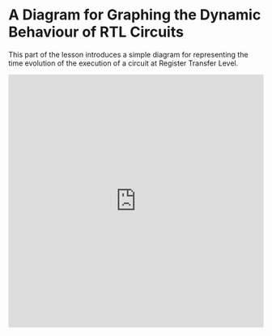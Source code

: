 # A Diagram for Graphing the Dynamic Behaviour of RTL Circuits

This part of the lesson introduces a simple diagram for representing the time evolution of the execution of a circuit at Register Transfer Level.
<iframe width="100%" height="500" src="https://www.youtube.com/embed/MSB_ssEwkBc" title="YouTube video player" frameborder="0" allow="accelerometer; autoplay; clipboard-write; encrypted-media; gyroscope; picture-in-picture" allowfullscreen></iframe>
<div id="sheas_container_3"><div style="width:100%; height:100%"><div class="loader"></div></div></div>

Use the table below to generate the diagram:
<table class="table">
  <thead>
    <tr>
        <th>Input</th>
        <th>Cycle 1</th>
        <th>Cycle 2</th>
        <th>Cycle 3</th>
        <th>Cycle 4</th>
        <th>Cycle 5</th>
        <th>Cycle 6</th>
        <th>Cycle 7</th>
        <th>Cycle 8</th>
    </tr>
  </thead>
  <tbody>
    <tr>
      <th><div><input size=2 type="string" id='2.5.1.1' onchange="save_table(event)"></div></th>
      <th><div><input size=2 type="string" id='2.5.1.2' onchange="save_table(event)"></div></th>
      <th><div><input size=2 type="string" id='2.5.1.3' onchange="save_table(event)"></div></th>
      <th><div><input size=2 type="string" id='2.5.1.4' onchange="save_table(event)"></div></th>
      <th><div><input size=2 type="string" id='2.5.1.5' onchange="save_table(event)"></div></th>
      <th><div><input size=2 type="string" id='2.5.1.6' onchange="save_table(event)"></div></th>
      <th><div><input size=2 type="string" id='2.5.1.7' onchange="save_table(event)"></div></th>
      <th><div><input size=2 type="string" id='2.5.1.8' onchange="save_table(event)"></div></th>
      <th><div><input size=2 type="string" id='2.5.1.9' onchange="save_table(event)"></div></th>
    </tr>
    <tr>
      <th><div><input size=2 type="string" id='2.5.2.1' onchange="save_table(event)"></div></th>
      <th><div><input size=2 type="string" id='2.5.2.2' onchange="save_table(event)"></div></th>
      <th><div><input size=2 type="string" id='2.5.2.3' onchange="save_table(event)"></div></th>
      <th><div><input size=2 type="string" id='2.5.2.4' onchange="save_table(event)"></div></th>
      <th><div><input size=2 type="string" id='2.5.2.5' onchange="save_table(event)"></div></th>
      <th><div><input size=2 type="string" id='2.5.2.6' onchange="save_table(event)"></div></th>
      <th><div><input size=2 type="string" id='2.5.2.7' onchange="save_table(event)"></div></th>
      <th><div><input size=2 type="string" id='2.5.2.8' onchange="save_table(event)"></div></th>
      <th><div><input size=2 type="string" id='2.5.2.9' onchange="save_table(event)"></div></th>
    </tr>
    <tr>
      <th><div><input size=2 type="string" id='2.5.3.1' onchange="save_table(event)"></div></th>
      <th><div><input size=2 type="string" id='2.5.3.2' onchange="save_table(event)"></div></th>
      <th><div><input size=2 type="string" id='2.5.3.3' onchange="save_table(event)"></div></th>
      <th><div><input size=2 type="string" id='2.5.3.4' onchange="save_table(event)"></div></th>
      <th><div><input size=2 type="string" id='2.5.3.5' onchange="save_table(event)"></div></th>
      <th><div><input size=2 type="string" id='2.5.3.6' onchange="save_table(event)"></div></th>
      <th><div><input size=2 type="string" id='2.5.3.7' onchange="save_table(event)"></div></th>
      <th><div><input size=2 type="string" id='2.5.3.8' onchange="save_table(event)"></div></th>
      <th><div><input size=2 type="string" id='2.5.3.9' onchange="save_table(event)"></div></th>
    </tr>
    <tr>
      <th><div><input size=2 type="string" id='2.5.4.1' onchange="save_table(event)"></div></th>
      <th><div><input size=2 type="string" id='2.5.4.2' onchange="save_table(event)"></div></th>
      <th><div><input size=2 type="string" id='2.5.4.3' onchange="save_table(event)"></div></th>
      <th><div><input size=2 type="string" id='2.5.4.4' onchange="save_table(event)"></div></th>
      <th><div><input size=2 type="string" id='2.5.4.5' onchange="save_table(event)"></div></th>
      <th><div><input size=2 type="string" id='2.5.4.6' onchange="save_table(event)"></div></th>
      <th><div><input size=2 type="string" id='2.5.4.7' onchange="save_table(event)"></div></th>
      <th><div><input size=2 type="string" id='2.5.4.8' onchange="save_table(event)"></div></th>
      <th><div><input size=2 type="string" id='2.5.4.9' onchange="save_table(event)"></div></th>
    </tr>
    <tr>
      <th><div><input size=2 type="string" id='2.5.5.1' onchange="save_table(event)"></div></th>
      <th><div><input size=2 type="string" id='2.5.5.2' onchange="save_table(event)"></div></th>
      <th><div><input size=2 type="string" id='2.5.5.3' onchange="save_table(event)"></div></th>
      <th><div><input size=2 type="string" id='2.5.5.4' onchange="save_table(event)"></div></th>
      <th><div><input size=2 type="string" id='2.5.5.5' onchange="save_table(event)"></div></th>
      <th><div><input size=2 type="string" id='2.5.5.6' onchange="save_table(event)"></div></th>
      <th><div><input size=2 type="string" id='2.5.5.7' onchange="save_table(event)"></div></th>
      <th><div><input size=2 type="string" id='2.5.5.8' onchange="save_table(event)"></div></th>
      <th><div><input size=2 type="string" id='2.5.5.9' onchange="save_table(event)"></div></th>
    </tr>
    <tr>
      <th><div><input size=2 type="string" id='2.5.6.1' onchange="save_table(event)"></div></th>
      <th><div><input size=2 type="string" id='2.5.6.2' onchange="save_table(event)"></div></th>
      <th><div><input size=2 type="string" id='2.5.6.3' onchange="save_table(event)"></div></th>
      <th><div><input size=2 type="string" id='2.5.6.4' onchange="save_table(event)"></div></th>
      <th><div><input size=2 type="string" id='2.5.6.5' onchange="save_table(event)"></div></th>
      <th><div><input size=2 type="string" id='2.5.6.6' onchange="save_table(event)"></div></th>
      <th><div><input size=2 type="string" id='2.5.6.7' onchange="save_table(event)"></div></th>
      <th><div><input size=2 type="string" id='2.5.6.8' onchange="save_table(event)"></div></th>
      <th><div><input size=2 type="string" id='2.5.6.9' onchange="save_table(event)"></div></th>
    </tr>
    <tr>
      <th><div><input size=2 type="string" id='2.5.7.1' onchange="save_table(event)"></div></th>
      <th><div><input size=2 type="string" id='2.5.7.2' onchange="save_table(event)"></div></th>
      <th><div><input size=2 type="string" id='2.5.7.3' onchange="save_table(event)"></div></th>
      <th><div><input size=2 type="string" id='2.5.7.4' onchange="save_table(event)"></div></th>
      <th><div><input size=2 type="string" id='2.5.7.5' onchange="save_table(event)"></div></th>
      <th><div><input size=2 type="string" id='2.5.7.6' onchange="save_table(event)"></div></th>
      <th><div><input size=2 type="string" id='2.5.7.7' onchange="save_table(event)"></div></th>
      <th><div><input size=2 type="string" id='2.5.7.8' onchange="save_table(event)"></div></th>
      <th><div><input size=2 type="string" id='2.5.7.9' onchange="save_table(event)"></div></th>
    </tr>
    <tr>
      <th><div><input size=2 type="string" id='2.5.8.1' onchange="save_table(event)"></div></th>
      <th><div><input size=2 type="string" id='2.5.8.2' onchange="save_table(event)"></div></th>
      <th><div><input size=2 type="string" id='2.5.8.3' onchange="save_table(event)"></div></th>
      <th><div><input size=2 type="string" id='2.5.8.4' onchange="save_table(event)"></div></th>
      <th><div><input size=2 type="string" id='2.5.8.5' onchange="save_table(event)"></div></th>
      <th><div><input size=2 type="string" id='2.5.8.6' onchange="save_table(event)"></div></th>
      <th><div><input size=2 type="string" id='2.5.8.7' onchange="save_table(event)"></div></th>
      <th><div><input size=2 type="string" id='2.5.8.8' onchange="save_table(event)"></div></th>
      <th><div><input size=2 type="string" id='2.5.8.9' onchange="save_table(event)"></div></th>
    </tr>
    <tr>
      <th><div><input size=2 type="string" id='2.5.9.1' onchange="save_table(event)"></div></th>
      <th><div><input size=2 type="string" id='2.5.9.2' onchange="save_table(event)"></div></th>
      <th><div><input size=2 type="string" id='2.5.9.3' onchange="save_table(event)"></div></th>
      <th><div><input size=2 type="string" id='2.5.9.4' onchange="save_table(event)"></div></th>
      <th><div><input size=2 type="string" id='2.5.9.5' onchange="save_table(event)"></div></th>
      <th><div><input size=2 type="string" id='2.5.9.6' onchange="save_table(event)"></div></th>
      <th><div><input size=2 type="string" id='2.5.9.7' onchange="save_table(event)"></div></th>
      <th><div><input size=2 type="string" id='2.5.9.8' onchange="save_table(event)"></div></th>
      <th><div><input size=2 type="string" id='2.5.9.9' onchange="save_table(event)"></div></th>
    </tr>
  </tbody>
</table>

Daily activity of a 24/7 laundry.

| Hours | 8:00-13:15 | 13:15-18:30 | 18:30-23.45 | 23:45-5:00 | 5:00-10:15 |
|:-:|:-:|:-:|:-:|:-:|:-:|
| Client 1 | Wash+Dry+Iron | | | | |
| Client 2 | |Wash+Dry+Iron | | | | 
| Client 3 | ||Wash+Dry+Iron | | | 
| Client 4 | |||Wash+Dry+Iron | | 
| Client 5 | ||||Wash+Dry+Iron | 

<details>
  <summary>The solution, for a laundry business.</summary>

| Hours | 8:00-10:00 | 10:00-12:00 | 12:00-14:00 | 14:00-16:00 | 16:00-18:00 | 18:00-20:00| 20:00-22:00 |
|:-:|:-:|:-:|:-:|:-:|:-:|:-:|:-:|
| Client 1 | Washes (and waits 15 min) | Dries (and waits 30 min) | Irons | | | | |
| Client 2 | |Washes (and waits 15 min) | Dries (and waits 30 min) | Irons | | | |
| Client 3 | ||Washes (and waits 15 min) | Dries (and waits 30 min) | Irons | | |
| Client 4 | |||Washes (and waits 15 min) | Dries (and waits 30 min) | Irons | |
| Client 5 | ||||Washes (and waits 15 min) | Dries (and waits 30 min) | Irons |

</details>

<style type="text/css">
   input {font-weight:bold;}
</style>

<script>
    for (var i=1; i<10; i++) {
        for (var j=1; j<10; j++) {
            var id = '2.5.' + i + '.' + j
            document.getElementById(id).value = localStorage.getItem(id)
        }
    }
    function save_table(e) { localStorage.setItem(e.target.id, document.getElementById(e.target.id).value) }
</script>

## Transcript

Let us now introduce a way to graph the dynamic behaviour of RTL circuits. The only difference between the circuit below and the previous ones, is that this executes two operations within the two registers: an exponentiation to the power of two, and an increment. Therefore, given input 'x', we expect output to be 'x' to the power of two, plus one. Note that the multiply chip does not feature the whole circuit down to nand gates, as it would be extremely complex: it 'cheats' with an ad hoc component and an artificial fixed propagation delay. 

The graph has the cycles on the x axis, that are read from left to right, and the inputs given to the circuits on the y axis, that are read from top to bottom. In a nutshell, it keeps track of which input was being processed by the circuit at each cycle. At the crossing between the cycle and the input we are considering, we write the operation that has been carried on that input in that cycle.

Let us now compile the graph while manually advancing the simulation. Let us pause it, inspect the clock signal, the input and the output, and enable the registers. Let's set the first input at zero, write it in the table, and advance by one clock cycle. We will see that though the input has been sampled by the rising edge of the clock, the output has not updated yet, as it will at the next rising edge. Remember that we consider the beginning of a clock cycle as its rising edge, and the end of it at the step just before the next rising edge. 

At this point the operation of the circuit has been done on the first input, that is exponentiation and increment, so we write it down under cycle 1. We can therefore write the new output, let's say 5, and advance by one cycle.  

We can see the result for the first input being sampled, and we can compile the diagram with the operation at cycle 2. Then we start over again. New input, write the input in the table, advance one cycle and write the operation on the table.

After a few steps we have a compiled table, that we can read in the following manner. What operation was done to input of value 5 in cycle 2? We can read exponentiation and increment. What operation was done on input of value 12 at cycle 4? We here read none. The reason why we have values only on the diagonal, is because the present circuit can only process one input at the time, which means that each input is processed in one clock cycle from beginning to end. For now, let us keep how this diagram is constructed in mind, but let us not forget the original topic: that of propagation delays and the constraint they set on the clock speed. 

Imagine being the engineer who designed this circuit,and that wants to process inputs faster. How can we modify the RTL circuit so that it maintains functionality but speeds calculations? Let us try to get to an answer with an analogy.

Imagine being the manager of a laundry business open 24/7, which offers a washing machine which takes 1.45 hours to operate, a dryer which takes 1.30 hours and an ironer which takes 2 hours. One client comes in, uses the room with the three machines and then leaves, much like one input of the circuit above, which enters the input register, is processed, exiting from the output register. With this organization each client keeps the room busy for 5.15 hours, and we can see a diagram similar to what we compiled before, in which each time frame contains the entire cleaning process of only one client. How then can we optimize the profits of the laundry business?

The simplest solution is the most intuitive: letting three clients use the three machines at the same time in a linear fashion, that is a client starts using the next machine in the cleaning process, when the previous client finishes using it. This means that the clients proceed to the next machine with the same frequency as the slowest, in this case every two hours, because of the ironer. Each client therefore completes the cleaning process in 6 hours instead of 5.15 hours, but the laundry processes one client every two hours instead of one every 5.15 hours. You can see how the diagram transforms: now, time frames are much smaller, each contains up to three different clients at the three different stages of the cleaning process, and processing the same amount of clients takes therefore way less time.